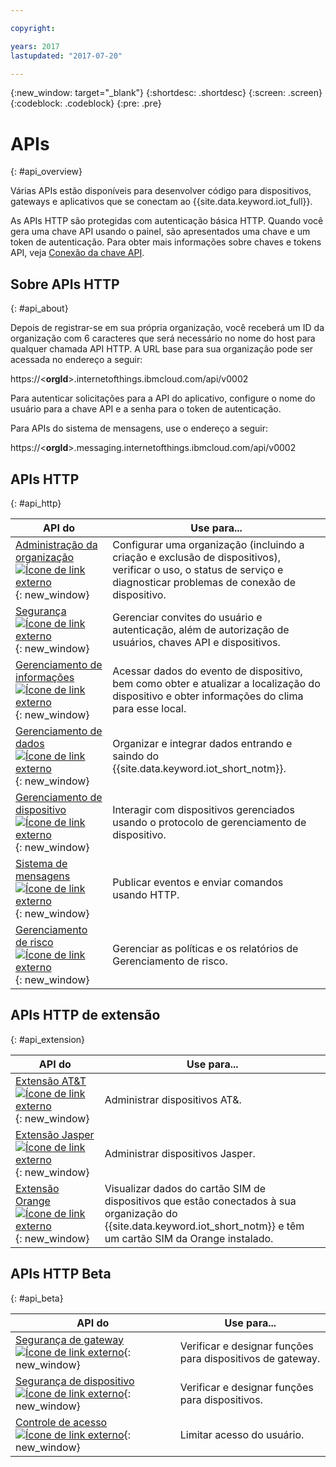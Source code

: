 ```yaml
---

copyright:

years: 2017
lastupdated: "2017-07-20"

---
```


{:new_window: target="\_blank"}
{:shortdesc: .shortdesc}
{:screen: .screen}
{:codeblock: .codeblock}
{:pre: .pre}


# APIs
{: #api_overview}

Várias APIs estão disponíveis para desenvolver código para dispositivos, gateways e aplicativos que se conectam ao {{site.data.keyword.iot_full}}.

As APIs HTTP são protegidas com autenticação básica HTTP. Quando você gera uma chave API usando o painel, são apresentados uma chave e um token de autenticação. Para obter mais informações sobre chaves e tokens API, veja [Conexão da chave API](../platform_authorization.html#api-key).


## Sobre APIs HTTP
{: #api_about}

Depois de registrar-se em sua própria organização, você receberá um ID da organização com 6 caracteres que será necessário no nome do host para qualquer chamada API HTTP. A URL base para sua organização pode ser acessada no endereço a seguir:

https://<**orgId**>.internetofthings.ibmcloud.com/api/v0002

Para autenticar solicitações para a API do aplicativo, configure o nome do usuário para a chave API e a senha para o token de autenticação.

Para APIs do sistema de mensagens, use o endereço a seguir:

https://<**orgId**>.messaging.internetofthings.ibmcloud.com/api/v0002

## APIs HTTP
{: #api_http}

API do                     | Use para...       
------------- | -------------
[Administração da organização ![Ícone de link externo](../../../icons/launch-glyph.svg)](https://docs.internetofthings.ibmcloud.com/apis/swagger/v0002/orgAdmin.html){: new_window} | Configurar uma organização (incluindo a criação e exclusão de dispositivos), verificar o uso, o status de serviço e diagnosticar problemas de conexão de dispositivo.
[Segurança ![Ícone de link externo](../../../icons/launch-glyph.svg)](https://docs.internetofthings.ibmcloud.com/apis/swagger/v0002/security.html){: new_window} | Gerenciar convites do usuário e autenticação, além de autorização de usuários, chaves API e dispositivos.
[Gerenciamento de informações ![Ícone de link externo](../../../icons/launch-glyph.svg)](https://docs.internetofthings.ibmcloud.com/apis/swagger/v0002/info-mgmt.html){: new_window} |  Acessar dados do evento de dispositivo, bem como obter e atualizar a localização do dispositivo e obter informações do clima para esse local. 
[Gerenciamento de dados ![Ícone de link externo](../../../icons/launch-glyph.svg)](https://docs.internetofthings.ibmcloud.com/apis/swagger/v0002/state-mgmt.html){: new_window}   |   Organizar e integrar dados entrando e saindo do {{site.data.keyword.iot_short_notm}}.
[Gerenciamento de dispositivo ![Ícone de link externo](../../../icons/launch-glyph.svg)](https://docs.internetofthings.ibmcloud.com/apis/swagger/v0002/deviceMgmt.html){: new_window} | Interagir com dispositivos gerenciados usando o protocolo de gerenciamento de dispositivo.
[Sistema de mensagens ![Ícone de link externo](../../../icons/launch-glyph.svg)](https://docs.internetofthings.ibmcloud.com/apis/swagger/v0002/http-messaging.html){: new_window}   | Publicar eventos e enviar comandos usando HTTP.
[Gerenciamento de risco ![Ícone de link externo](../../../icons/launch-glyph.svg)](https://docs.internetofthings.ibmcloud.com/apis/swagger/v0002/riskmgmt.html){: new_window}   | Gerenciar as políticas e os relatórios de Gerenciamento de risco.

## APIs HTTP de extensão
{: #api_extension}

API do                     | Use para...       
------------- | -------------
[Extensão AT&T ![Ícone de link externo](../../../icons/launch-glyph.svg)](https://docs.internetofthings.ibmcloud.com/apis/swagger/v0002/ext-atnt.html){: new_window} | Administrar dispositivos AT&.
[Extensão Jasper  ![Ícone de link externo](../../../icons/launch-glyph.svg)](https://docs.internetofthings.ibmcloud.com/apis/swagger/v0002/ext-jasper.html){: new_window} | Administrar dispositivos Jasper.
[Extensão Orange ![Ícone de link externo](../../../icons/launch-glyph.svg)](https://docs.internetofthings.ibmcloud.com/apis/swagger/v0002/ext-orange.html){: new_window} | Visualizar dados do cartão SIM de dispositivos que estão conectados à sua organização do {{site.data.keyword.iot_short_notm}} e têm um cartão SIM da Orange instalado.

## APIs HTTP Beta
{: #api_beta}

API do                     | Use para...       
------------- | -------------
[Segurança de gateway  ![Ícone de link externo](../../../icons/launch-glyph.svg)](https://docs.internetofthings.ibmcloud.com/apis/swagger/v0002-beta/security-gateway-beta.html){: new_window}   | Verificar e designar funções para dispositivos de gateway.
[Segurança de dispositivo  ![Ícone de link externo](../../../icons/launch-glyph.svg)](https://docs.internetofthings.ibmcloud.com/apis/swagger/v0002-beta/security-devices-beta.html){: new_window} | Verificar e designar funções para dispositivos.
[Controle de acesso ![Ícone de link externo](../../../icons/launch-glyph.svg "Ícone de link externo")](https://docs.internetofthings.ibmcloud.com/apis/swagger/v0002-beta/security-subjects-beta.html){: new_window} | Limitar acesso do usuário.

